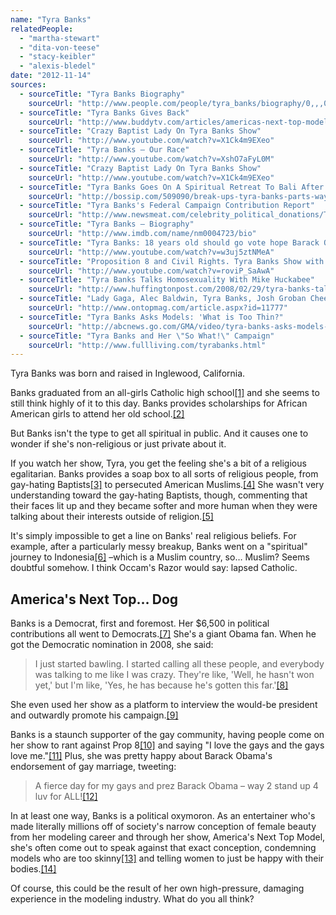 ```yaml
---
name: "Tyra Banks"
relatedPeople:
  - "martha-stewart"
  - "dita-von-teese"
  - "stacy-keibler"
  - "alexis-bledel"
date: "2012-11-14"
sources:
  - sourceTitle: "Tyra Banks Biography"
    sourceUrl: "http://www.people.com/people/tyra_banks/biography/0,,,00.html"
  - sourceTitle: "Tyra Banks Gives Back"
    sourceUrl: "http://www.buddytv.com/articles/americas-next-top-model/tyra-banks-gives-back-6441.aspx"
  - sourceTitle: "Crazy Baptist Lady On Tyra Banks Show"
    sourceUrl: "http://www.youtube.com/watch?v=X1Ck4m9EXeo"
  - sourceTitle: "Tyra Banks – Our Race"
    sourceUrl: "http://www.youtube.com/watch?v=XshO7aFyL0M"
  - sourceTitle: "Crazy Baptist Lady On Tyra Banks Show"
    sourceUrl: "http://www.youtube.com/watch?v=X1Ck4m9EXeo"
  - sourceTitle: "Tyra Banks Goes On A Spiritual Retreat To Bali After Breaking Up With Her Boyfriend Of Three Years"
    sourceUrl: "http://bossip.com/509090/break-ups-tyra-banks-parts-ways-with-her-tall-handsome-banker-boyfriend30346/"
  - sourceTitle: "Tyra Banks's Federal Campaign Contribution Report"
    sourceUrl: "http://www.newsmeat.com/celebrity_political_donations/Tyra_Banks.php"
  - sourceTitle: "Tyra Banks – Biography"
    sourceUrl: "http://www.imdb.com/name/nm0004723/bio"
  - sourceTitle: "Tyra Banks: 18 years old should go vote hope Barack Obama 08"
    sourceUrl: "http://www.youtube.com/watch?v=w3uj5ztNMeA"
  - sourceTitle: "Proposition 8 and Civil Rights. Tyra Banks Show with Sam Harris"
    sourceUrl: "http://www.youtube.com/watch?v=roviP_SaAwA"
  - sourceTitle: "Tyra Banks Talks Homosexuality With Mike Huckabee"
    sourceUrl: "http://www.huffingtonpost.com/2008/02/29/tyra-banks-talks-homosexu_n_89286.html"
  - sourceTitle: "Lady Gaga, Alec Baldwin, Tyra Banks, Josh Groban Cheer Obama's Gay Marriage Support"
    sourceUrl: "http://www.ontopmag.com/article.aspx?id=11777"
  - sourceTitle: "Tyra Banks Asks Models: 'What is Too Thin?"
    sourceUrl: "http://abcnews.go.com/GMA/video/tyra-banks-asks-models-thin-16358525"
  - sourceTitle: "Tyra Banks and Her \"So What!\" Campaign"
    sourceUrl: "http://www.fullliving.com/tyrabanks.html"
---
```


Tyra Banks was born and raised in Inglewood, California.

Banks graduated from an all-girls Catholic high school<a class="source-citation" href="http://www.people.com/people/tyra_banks/biography/0,,,00.html" title="Tyra Banks Biography">[1]</a> and she seems to still think highly of it to this day. Banks provides scholarships for African American girls to attend her old school.<a class="source-citation" href="http://www.buddytv.com/articles/americas-next-top-model/tyra-banks-gives-back-6441.aspx" title="Tyra Banks Gives Back">[2]</a>

But Banks isn't the type to get all spiritual in public. And it causes one to wonder if she's non-religious or just private about it.

If you watch her show, Tyra, you get the feeling she's a bit of a religious egalitarian. Banks provides a soap box to all sorts of religious people, from gay-hating Baptists<a class="source-citation" href="http://www.youtube.com/watch?v=X1Ck4m9EXeo" title="Crazy Baptist Lady On Tyra Banks Show">[3]</a> to persecuted American Muslims.<a class="source-citation" href="http://www.youtube.com/watch?v=XshO7aFyL0M" title="Tyra Banks – Our Race">[4]</a> She wasn't very understanding toward the gay-hating Baptists, though, commenting that their faces lit up and they became softer and more human when they were talking about their interests outside of religion.<a class="source-citation" href="http://www.youtube.com/watch?v=X1Ck4m9EXeo" title="Crazy Baptist Lady On Tyra Banks Show">[5]</a>

It's simply impossible to get a line on Banks' real religious beliefs. For example, after a particularly messy breakup, Banks went on a "spiritual" journey to Indonesia<a class="source-citation" href="http://bossip.com/509090/break-ups-tyra-banks-parts-ways-with-her-tall-handsome-banker-boyfriend30346/" title="Tyra Banks Goes On A Spiritual Retreat To Bali After Breaking Up With Her Boyfriend Of Three Years">[6]</a> –which is a Muslim country, so… Muslim? Seems doubtful somehow. I think Occam's Razor would say: lapsed Catholic.


## America's Next Top… Dog

Banks is a Democrat, first and foremost. Her $6,500 in political contributions all went to Democrats.<a class="source-citation" href="http://www.newsmeat.com/celebrity_political_donations/Tyra_Banks.php" title="Tyra Banks&apos;s Federal Campaign Contribution Report">[7]</a> She's a giant Obama fan. When he got the Democratic nomination in 2008, she said:

>I just started bawling. I started calling all these people, and everybody was talking to me like I was crazy. They're like, 'Well, he hasn't won yet,' but I'm like, 'Yes, he has because he's gotten this far.'<a class="source-citation" href="http://www.imdb.com/name/nm0004723/bio" title="Tyra Banks – Biography">[8]</a>

She even used her show as a platform to interview the would-be president and outwardly promote his campaign.<a class="source-citation" href="http://www.youtube.com/watch?v=w3uj5ztNMeA" title="Tyra Banks: 18 years old should go vote hope Barack Obama 08">[9]</a>

Banks is a staunch supporter of the gay community, having people come on her show to rant against Prop 8<a class="source-citation" href="http://www.youtube.com/watch?v=roviP_SaAwA" title="Proposition 8 and Civil Rights. Tyra Banks Show with Sam Harris">[10]</a> and saying "I love the gays and the gays love me."<a class="source-citation" href="http://www.huffingtonpost.com/2008/02/29/tyra-banks-talks-homosexu_n_89286.html" title="Tyra Banks Talks Homosexuality With Mike Huckabee">[11]</a> Plus, she was pretty happy about Barack Obama's endorsement of gay marriage, tweeting:

>A fierce day for my gays and prez Barack Obama – way 2 stand up 4 luv for ALL!<a class="source-citation" href="http://www.ontopmag.com/article.aspx?id=11777" title="Lady Gaga, Alec Baldwin, Tyra Banks, Josh Groban Cheer Obama&apos;s Gay Marriage Support">[12]</a>

In at least one way, Banks is a political oxymoron. As an entertainer who's made literally millions off of society's narrow conception of female beauty from her modeling career and through her show, America's Next Top Model, she's often come out to speak against that exact conception, condemning models who are too skinny<a class="source-citation" href="http://abcnews.go.com/GMA/video/tyra-banks-asks-models-thin-16358525" title="Tyra Banks Asks Models: &apos;What is Too Thin?">[13]</a> and telling women to just be happy with their bodies.<a class="source-citation" href="http://www.fullliving.com/tyrabanks.html" title="Tyra Banks and Her &quot;So What!&quot; Campaign">[14]</a>

Of course, this could be the result of her own high-pressure, damaging experience in the modeling industry. What do you all think?